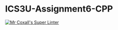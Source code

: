 # ICS3U-Assignment6-CPP

[![Mr Coxall's Super Linter](https://github.com/CristianoSellitto/ICS3U-Assignment6-CPP/workflows/Mr%20Coxall's%20Super%20Linter/badge.svg)](https://github.com/CristianoSellitto/ICS3U-Assignment6-CPP/actions/)
